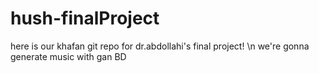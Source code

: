 # hush-finalProject
here is our khafan git repo for dr.abdollahi's final project! \n
we're gonna generate music with gan BD
